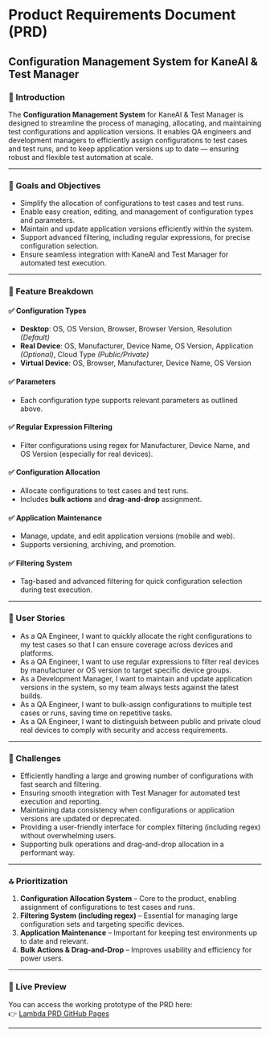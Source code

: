 # Product Requirements Document (PRD)

## Configuration Management System for KaneAI & Test Manager

### 📌 Introduction
The **Configuration Management System** for KaneAI & Test Manager is designed to streamline the process of managing, allocating, and maintaining test configurations and application versions. It enables QA engineers and development managers to efficiently assign configurations to test cases and test runs, and to keep application versions up to date — ensuring robust and flexible test automation at scale.

---

### 🎯 Goals and Objectives
- Simplify the allocation of configurations to test cases and test runs.
- Enable easy creation, editing, and management of configuration types and parameters.
- Maintain and update application versions efficiently within the system.
- Support advanced filtering, including regular expressions, for precise configuration selection.
- Ensure seamless integration with KaneAI and Test Manager for automated test execution.

---

### 🧩 Feature Breakdown

#### ✅ Configuration Types
- **Desktop**: OS, OS Version, Browser, Browser Version, Resolution *(Default)*
- **Real Device**: OS, Manufacturer, Device Name, OS Version, Application *(Optional)*, Cloud Type *(Public/Private)*
- **Virtual Device**: OS, Browser, Manufacturer, Device Name, OS Version

#### ✅ Parameters
- Each configuration type supports relevant parameters as outlined above.

#### ✅ Regular Expression Filtering
- Filter configurations using regex for Manufacturer, Device Name, and OS Version (especially for real devices).

#### ✅ Configuration Allocation
- Allocate configurations to test cases and test runs.
- Includes **bulk actions** and **drag-and-drop** assignment.

#### ✅ Application Maintenance
- Manage, update, and edit application versions (mobile and web).
- Supports versioning, archiving, and promotion.

#### ✅ Filtering System
- Tag-based and advanced filtering for quick configuration selection during test execution.

---

### 👤 User Stories
- As a QA Engineer, I want to quickly allocate the right configurations to my test cases so that I can ensure coverage across devices and platforms.
- As a QA Engineer, I want to use regular expressions to filter real devices by manufacturer or OS version to target specific device groups.
- As a Development Manager, I want to maintain and update application versions in the system, so my team always tests against the latest builds.
- As a QA Engineer, I want to bulk-assign configurations to multiple test cases or runs, saving time on repetitive tasks.
- As a QA Engineer, I want to distinguish between public and private cloud real devices to comply with security and access requirements.

---

### 🚧 Challenges
- Efficiently handling a large and growing number of configurations with fast search and filtering.
- Ensuring smooth integration with Test Manager for automated test execution and reporting.
- Maintaining data consistency when configurations or application versions are updated or deprecated.
- Providing a user-friendly interface for complex filtering (including regex) without overwhelming users.
- Supporting bulk operations and drag-and-drop allocation in a performant way.

---

### 🔝 Prioritization
1. **Configuration Allocation System** – Core to the product, enabling assignment of configurations to test cases and runs.
2. **Filtering System (including regex)** – Essential for managing large configuration sets and targeting specific devices.
3. **Application Maintenance** – Important for keeping test environments up to date and relevant.
4. **Bulk Actions & Drag-and-Drop** – Improves usability and efficiency for power users.

---

### 🔗 Live Preview
You can access the working prototype of the PRD here:  
👉 [Lambda PRD GitHub Pages](https://shrivastavabhishek2004.github.io/Lambda_PRD/)

---

